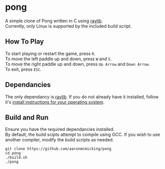# pong

A simple clone of Pong written in C using [raylib](https://github.com/raysan5/raylib). <br>
Currently, only Linux is supported by the included build script.

## How To Play

To start playing or restart the game, press `R`. <br>
To move the left paddle up and down, press `W` and `S`. <br>
To move the right paddle up and down, press `Up Arrow` and `Down Arrow`. <br>
To exit, press `ESC`. <br>

## Dependancies

The only dependancy is [raylib](https://github.com/raysan5/raylib). If you do not
already have it installed, follow it's 
[install instructions for your operating system](https://github.com/raysan5/raylib/wiki#development-platforms).

## Build and Run

Ensure you have the required dependancies installed. <br>
By default, the build scipts attempt to compile using GCC. If you wish to use another compiler,
modify the build scripts as needed.<br>

    git clone https://github.com/aaronmcmicking/pong
    cd pong
    ./build.sh
    ./pong

